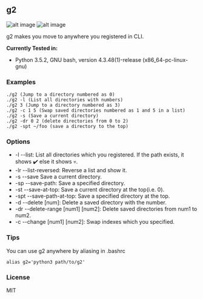 g2
-- 

![alt image](https://img.shields.io/badge/version-2.0.0-blue.svg) ![alt image](https://img.shields.io/badge/Python-3-blue.svg)

g2 makes you move to anywhere you registered in CLI.

**Currently Tested in:**
- Python 3.5.2, GNU bash, version 4.3.48(1)-release (x86_64-pc-linux-gnu)

### Examples
```
./g2 (Jump to a directory numbered as 0)
./g2 -l (List all directories with numbers)
./g2 3 (Jump to a directory numbered as 3)
./g2 -c 1 5 (Swap saved directories numbered as 1 and 5 in a list)
./g2 -s (Save a current directory)
./g2 -dr 0 2 (delete directories from 0 to 2)
./g2 -spt ~/foo (save a directory to the top)
```

### Options
- -l --list:
	List all directories which you registered. If the path exists, it shows ✔️ else it shows 💀. 
- -lr --list-reversed:
	Reverse a list and show it.
- -s --save
	Save a current directory.
- -sp --save-path:
	Save a specified directory.
- -st --save-at-top:
    Save a current directory at the top(i.e. 0).
- -spt --save-path-at-top:
	Save a specified directory at the top.
- -d --delete [num]:
	Delete a saved directory with the number.
- -dr --delete-range [num1] [num2]:
	Delete saved directories from num1 to num2.
- -c --change [num1] [num2]:
	Swap indexes which you specified.
    
### Tips
You can use g2 anywhere by aliasing in .bashrc 
```
alias g2='python3 path/to/g2'
```
### License
MIT

